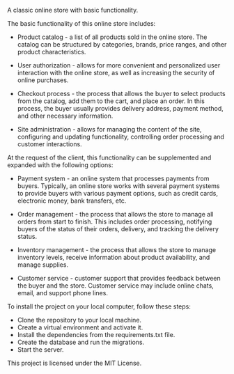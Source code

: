 A classic online store with basic functionality.

The basic functionality of this online store includes:

- Product catalog - a list of all products sold in the online store. The catalog can be structured by categories, brands, price ranges, and other product characteristics.

- User authorization - allows for more convenient and personalized user interaction with the online store, as well as increasing the security of online purchases.

- Checkout process - the process that allows the buyer to select products from the catalog, add them to the cart, and place an order. In this process, the buyer usually provides delivery address, payment method, and other necessary information.

- Site administration - allows for managing the content of the site, configuring and updating functionality, controlling order processing and customer interactions.

At the request of the client, this functionality can be supplemented and expanded with the following options:

- Payment system - an online system that processes payments from buyers. Typically, an online store works with several payment systems to provide buyers with various payment options, such as credit cards, electronic money, bank transfers, etc.

- Order management - the process that allows the store to manage all orders from start to finish. This includes order processing, notifying buyers of the status of their orders, delivery, and tracking the delivery status.

- Inventory management - the process that allows the store to manage inventory levels, receive information about product availability, and manage supplies.

- Customer service - customer support that provides feedback between the buyer and the store. Customer service may include online chats, email, and support phone lines.

To install the project on your local computer, follow these steps:

- Clone the repository to your local machine.
- Create a virtual environment and activate it.
- Install the dependencies from the requirements.txt file.
- Create the database and run the migrations.
- Start the server.

This project is licensed under the MIT License.
